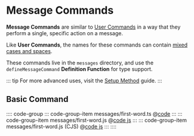 # Message Commands

**Message Commands** are similar to [User Commands](../user-commands/README.md) in a way that they perform
a single, specific action on a message.

Like **User Commands**, the names for these commands can contain <u>mixed cases and spaces</u>.

These commands live in the `messages` directory, and use the `defineMessageCommand` **Definition Function**
for type support.

::: tip
For more advanced uses, visit the [Setup Method](../../advanced/setup/README.md) guide.
:::

## Basic Command

:::: code-group
::: code-group-item messages/first-word.ts
@[code](./first-word.ts)
:::
::: code-group-item messages/first-word.js
@[code js](./first-word.mjs)
:::
::: code-group-item messages/first-word.js (CJS)
@[code js](./first-word.cjs)
:::
::::
